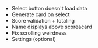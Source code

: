 *  Select button doesn't load data
*  Generate card on select
*  Score validation + totaling
*  Name displays above scoreacard
*  Fix scrolling weirdness
*  Settings (optional)